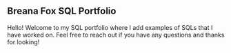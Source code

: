 ## Breana Fox SQL Portfolio

 Hello! Welcome to my SQL portfolio where I add examples of SQLs that I have worked on. Feel free to reach out if you have any questions and thanks for looking!
